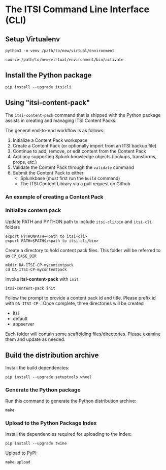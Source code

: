 # The ITSI Command Line Interface (CLI)

## Setup Virtualenv


```
python3 -m venv /path/to/new/virtual/environment

source /path/to/new/virtual/environment/bin/activate
```

## Install the Python package

```
pip install --upgrade itsicli
```


## Using "itsi-content-pack"

The `itsi-content-pack` command that is shipped with the Python package assists in creating and managing ITSI Content Packs.

The general end-to-end workflow is as follows:
1. Initialize a Content Pack workspace
1. Create a Content Pack (or optionally import from an ITSI backup file)
1. Continue to add, remove, or edit content from the Content Pack
1. Add any supporting Splunk knowledge objects (lookups, transforms, props, etc.)
1. Validate the Content Pack through the `validate` command 
1. Submit the Content Pack to either:
    - Splunkbase (must first run the `build` command)
    - The ITSI Content Library via a pull request on Github


### An example of creating a Content Pack

### Initialize content pack
Update PATH and PYTHON path to include `itsi-cli/bin` and `itsi-cli` folders
```
export PYTHONPATH=<path to itsi-cli>
export PATH=$PATH$:<path to itsi-cli/bin>
```

Create a directory to hold content pack files. This folder will be referred to as `CP_BASE_DIR`
```
mkdir DA-ITSI-CP-mycontentpack
cd DA-ITSI-CP-mycontentpack
```

Invoke **itsi-content-pack** with `init`
```
itsi-content-pack init
```

Follow the prompt to provide a content pack id and title. Please prefix id with `DA-ITSI-CP-`. Once complete, three directories will be created
- itsi
- default
- appserver

Each folder will contain some scaffolding files/directories. Please examine them and update as needed.


## Build the distribution archive

Install the build dependencies:
```
pip install --upgrade setuptools wheel
```

### Generate the Python package

Run this command to generate the Python distribution archive:
```
make
```

### Upload to the Python Package Index

Install the dependencies required for uploading to the index:

```
pip install --upgrade twine
```

Upload to PyPI:

```
make upload
```
